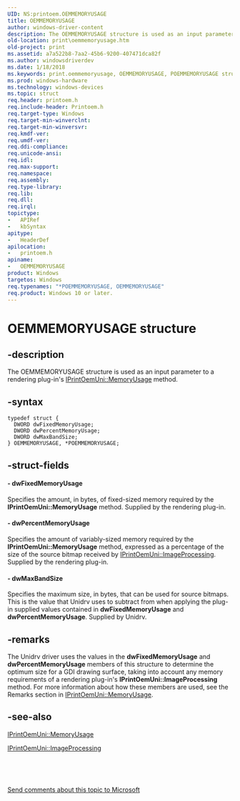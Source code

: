 ```yaml
---
UID: NS:printoem.OEMMEMORYUSAGE
title: OEMMEMORYUSAGE
author: windows-driver-content
description: The OEMMEMORYUSAGE structure is used as an input parameter to a rendering plug-in's IPrintOemUni::MemoryUsage method.
old-location: print\oemmemoryusage.htm
old-project: print
ms.assetid: a7a522b8-7aa2-45b6-9200-407471dca82f
ms.author: windowsdriverdev
ms.date: 1/18/2018
ms.keywords: print.oemmemoryusage, OEMMEMORYUSAGE, POEMMEMORYUSAGE structure pointer [Print Devices], OEMMEMORYUSAGE structure [Print Devices], print_unidrv-pscript_rendering_c6746c1c-f6c5-4acf-bcd3-bc1f69382dae.xml, *POEMMEMORYUSAGE, printoem/OEMMEMORYUSAGE, POEMMEMORYUSAGE, printoem/POEMMEMORYUSAGE
ms.prod: windows-hardware
ms.technology: windows-devices
ms.topic: struct
req.header: printoem.h
req.include-header: Printoem.h
req.target-type: Windows
req.target-min-winverclnt: 
req.target-min-winversvr: 
req.kmdf-ver: 
req.umdf-ver: 
req.ddi-compliance: 
req.unicode-ansi: 
req.idl: 
req.max-support: 
req.namespace: 
req.assembly: 
req.type-library: 
req.lib: 
req.dll: 
req.irql: 
topictype:
-	APIRef
-	kbSyntax
apitype:
-	HeaderDef
apilocation:
-	printoem.h
apiname:
-	OEMMEMORYUSAGE
product: Windows
targetos: Windows
req.typenames: "*POEMMEMORYUSAGE, OEMMEMORYUSAGE"
req.product: Windows 10 or later.
---
```


# OEMMEMORYUSAGE structure


## -description


The OEMMEMORYUSAGE structure is used as an input parameter to a rendering plug-in's <a href="https://msdn.microsoft.com/library/windows/hardware/ff554264">IPrintOemUni::MemoryUsage</a> method.


## -syntax


````
typedef struct {
  DWORD dwFixedMemoryUsage;
  DWORD dwPercentMemoryUsage;
  DWORD dwMaxBandSize;
} OEMMEMORYUSAGE, *POEMMEMORYUSAGE;
````


## -struct-fields




#### - dwFixedMemoryUsage

Specifies the amount, in bytes, of fixed-sized memory required by the <b>IPrintOemUni::MemoryUsage</b> method. Supplied by the rendering plug-in.


#### - dwPercentMemoryUsage

Specifies the amount of variably-sized memory required by the <b>IPrintOemUni::MemoryUsage</b> method, expressed as a percentage of the size of the source bitmap received by <a href="https://msdn.microsoft.com/library/windows/hardware/ff554261">IPrintOemUni::ImageProcessing</a>. Supplied by the rendering plug-in.


#### - dwMaxBandSize

Specifies the maximum size, in bytes, that can be used for source bitmaps. This is the value that Unidrv uses to subtract from when applying the plug-in supplied values contained in <b>dwFixedMemoryUsage</b> and <b>dwPercentMemoryUsage</b>. Supplied by Unidrv.


## -remarks


The Unidrv driver uses the values in the <b>dwFixedMemoryUsage</b> and <b>dwPercentMemoryUsage</b> members of this structure to determine the optimum size for a GDI drawing surface, taking into account any memory requirements of a rendering plug-in's <b>IPrintOemUni::ImageProcessing</b> method. For more information about how these members are used, see the Remarks section in <a href="https://msdn.microsoft.com/library/windows/hardware/ff554264">IPrintOemUni::MemoryUsage</a>.



## -see-also

<a href="https://msdn.microsoft.com/library/windows/hardware/ff554264">IPrintOemUni::MemoryUsage</a>

<a href="https://msdn.microsoft.com/library/windows/hardware/ff554261">IPrintOemUni::ImageProcessing</a>

 

 

<a href="mailto:wsddocfb@microsoft.com?subject=Documentation%20feedback [print\print]:%20OEMMEMORYUSAGE structure%20 RELEASE:%20(1/18/2018)&amp;body=%0A%0APRIVACY STATEMENT%0A%0AWe use your feedback to improve the documentation. We don't use your email address for any other purpose, and we'll remove your email address from our system after the issue that you're reporting is fixed. While we're working to fix this issue, we might send you an email message to ask for more info. Later, we might also send you an email message to let you know that we've addressed your feedback.%0A%0AFor more info about Microsoft's privacy policy, see http://privacy.microsoft.com/en-us/default.aspx." title="Send comments about this topic to Microsoft">Send comments about this topic to Microsoft</a>

